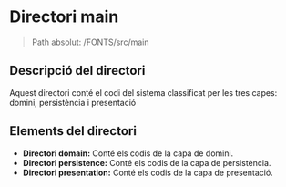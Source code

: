 # Directori main

> Path absolut: /FONTS/src/main

## Descripció del directori
Aquest directori conté el codi del sistema classificat per les tres capes: domini, persistència i presentació 

## Elements del directori

- **Directori domain:**
Conté els codis de la capa de domini.
- **Directori persistence:**
Conté els codis de la capa de persistència.
- **Directori presentation:**
Conté els codis de la capa de presentació.